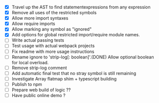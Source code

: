 - [X] Travel up the AST to find statementexpressions from any expression
- [X] Remove all uses of the restricted symbols
- [X] Allow more import syntaxes
- [X] Allow require imports 
- [X] Allow marking any symbol as "ignored"
- [X] Add options for global restricted import/require module names.
- [ ] Write actual passing tests
- [ ] Test usage with actual webpack projects
- [ ] Fix readme with more usage instructions
- [ ] Rename ignore to 'strip-log[: boolean]'.(DONE) Allow optional boolean for local overload.
- [ ] Remove strip-log comment
- [ ] Add automatic final test that no stray symbol is still remaining
- [ ] Investigate Array flatmap shim + typescript building 
- [ ] Publish to npm
- [ ] Prepare web build of logic ??
- [ ] Have public online demo ?